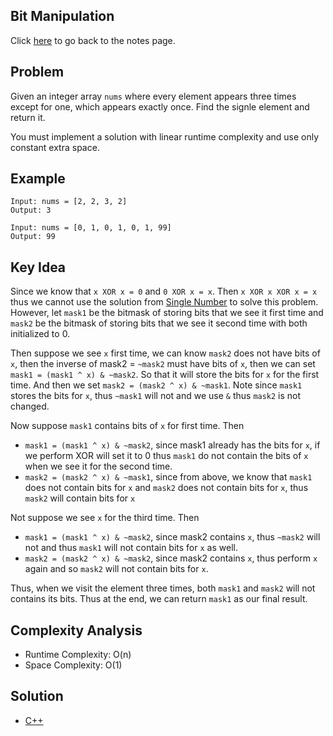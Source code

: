 ## Bit Manipulation
Click [here](../notes.md) to go back to the notes page.

## Problem
Given an integer array `nums` where every element appears three times except for one, which appears exactly once. Find the signle element and return it.

You must implement a solution with linear runtime complexity and use only constant extra space.

## Example
```
Input: nums = [2, 2, 3, 2]
Output: 3

Input: nums = [0, 1, 0, 1, 0, 1, 99]
Output: 99
```

## Key Idea
Since we know that `x XOR x = 0` and `0 XOR x = x`. Then `x XOR x XOR x = x` thus we cannot use the solution from [Single Number](../single_number/description.md) to solve this problem. However, let `mask1` be the bitmask of storing bits that we see it first time and `mask2` be the bitmask of storing bits that we see it second time with both initialized to 0.

Then suppose we see `x` first time, we can know `mask2` does not have bits of `x`, then the inverse of mask2 = `~mask2` must have bits of `x`, then we can set `mask1 = (mask1 ^ x) & ~mask2`. So that it will store the bits for `x` for the first time. And then we set `mask2 = (mask2 ^ x) & ~mask1`. Note since `mask1` stores the bits for `x`, thus `~mask1` will not and we use `&` thus `mask2` is not changed.

Now suppose `mask1` contains bits of `x` for first time. Then
- `mask1 = (mask1 ^ x) & ~mask2`, since mask1 already has the bits for `x`, if we perform XOR will set it to 0 thus `mask1` do not contain the bits of `x` when we see it for the second time.
- `mask2 = (mask2 ^ x) & ~mask1`, since from above, we know that `mask1` does not contain bits for `x` and `mask2` does not contain bits for `x`, thus `mask2` will contain bits for `x`

Not suppose we see `x` for the third time. Then
- `mask1 = (mask1 ^ x) & ~mask2`, since mask2 contains `x`, thus `~mask2` will not and thus `mask1` will not contain bits for `x` as well.
- `mask2 = (mask2 ^ x) & ~mask2`, since mask2 contains `x`, thus perform `x` again and so `mask2` will not contain bits for `x`.

Thus, when we visit the element three times, both `mask1` and `mask2` will not contains its bits. Thus at the end, we can return `mask1` as our final result.

## Complexity Analysis
- Runtime Complexity: O(n)
- Space Complexity: O(1)

## Solution
- [C++](solution.cpp)